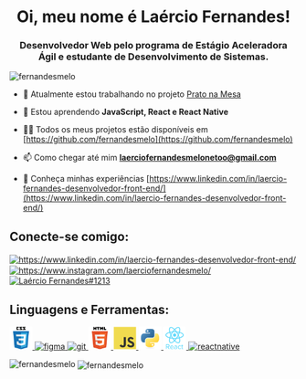 <h1 align="center">Oi, meu nome é Laércio Fernandes!</h1>
<h3 align="center">Desenvolvedor Web pelo programa de Estágio Aceleradora Ágil e estudante de Desenvolvimento de Sistemas.</h3>


<p align="left"> <img src="https://komarev.com/ghpvc/?username=fernandesmelo&label=Vizualizações%20de%20Perfil&color=0e75b6&style=flat" alt="fernandesmelo" /> </p>


- 🔭 Atualmente estou trabalhando no projeto [Prato na Mesa](https://github.com/fernandesmelo/projeto-integrador-etepd)

- 🌱 Estou aprendendo **JavaScript, React e React Native**

- 👨‍💻 Todos os meus projetos estão disponíveis em [https://github.com/fernandesmelo](https://github.com/fernandesmelo)

- 📫 Como chegar até mim **laerciofernandesmelonetoo@gmail.com**

- 📄 Conheça minhas experiências [https://www.linkedin.com/in/laercio-fernandes-desenvolvedor-front-end/](https://www.linkedin.com/in/laercio-fernandes-desenvolvedor-front-end/)

<h2 align="left">Conecte-se comigo:</h2>
<p align="left">
<a href=(www.linkedin.com/in/laercio-fernandes-desenvolvedor-front-end/) target="blank"><img align="center" src="https://raw.githubusercontent.com/rahuldkjain/github-profile-readme-generator/master/src/images/icons/Social/linked-in-alt.svg" alt="https://www.linkedin.com/in/laercio-fernandes-desenvolvedor-front-end/" height="30" width="40" /></a>
<a href="https://instagram.com/https://www.instagram.com/laerciofernandesmelo/" target="blank"><img align="center" src="https://raw.githubusercontent.com/rahuldkjain/github-profile-readme-generator/master/src/images/icons/Social/instagram.svg" alt="https://www.instagram.com/laerciofernandesmelo/" height="30" width="40" /></a>
<a href="https://discord.gg/Laércio Fernandes#1213" target="blank"><img align="center" src="https://raw.githubusercontent.com/rahuldkjain/github-profile-readme-generator/master/src/images/icons/Social/discord.svg" alt="Laércio Fernandes#1213" height="30" width="40" /></a>
</p>

<h2 align="left">Linguagens e Ferramentas:</h2>
<p align="left"> <a href="https://www.w3schools.com/css/" target="_blank" rel="noreferrer"> <img src="https://raw.githubusercontent.com/devicons/devicon/master/icons/css3/css3-original-wordmark.svg" alt="css3" width="40" height="40"/> </a> <a href="https://www.figma.com/" target="_blank" rel="noreferrer"> <img src="https://www.vectorlogo.zone/logos/figma/figma-icon.svg" alt="figma" width="40" height="40"/> </a> <a href="https://git-scm.com/" target="_blank" rel="noreferrer"> <img src="https://www.vectorlogo.zone/logos/git-scm/git-scm-icon.svg" alt="git" width="40" height="40"/> </a> <a href="https://www.w3.org/html/" target="_blank" rel="noreferrer"> <img src="https://raw.githubusercontent.com/devicons/devicon/master/icons/html5/html5-original-wordmark.svg" alt="html5" width="40" height="40"/> </a> <a href="https://developer.mozilla.org/en-US/docs/Web/JavaScript" target="_blank" rel="noreferrer"> <img src="https://raw.githubusercontent.com/devicons/devicon/master/icons/javascript/javascript-original.svg" alt="javascript" width="40" height="40"/> </a> <a href="https://www.python.org" target="_blank" rel="noreferrer"> <img src="https://raw.githubusercontent.com/devicons/devicon/master/icons/python/python-original.svg" alt="python" width="40" height="40"/> </a> <a href="https://reactjs.org/" target="_blank" rel="noreferrer"> <img src="https://raw.githubusercontent.com/devicons/devicon/master/icons/react/react-original-wordmark.svg" alt="react" width="40" height="40"/> </a> <a href="https://reactnative.dev/" target="_blank" rel="noreferrer"> <img src="https://reactnative.dev/img/header_logo.svg" alt="reactnative" width="40" height="40"/> </a> </p>

<p><img align="left" src="https://github-readme-stats.vercel.app/api/top-langs?username=fernandesmelo&show_icons=true&locale=en&layout=compact" alt="fernandesmelo" /></p>

<p>&nbsp;<img align="center" src="https://github-readme-stats.vercel.app/api?username=fernandesmelo&show_icons=true&locale=en" alt="fernandesmelo" /></p>
